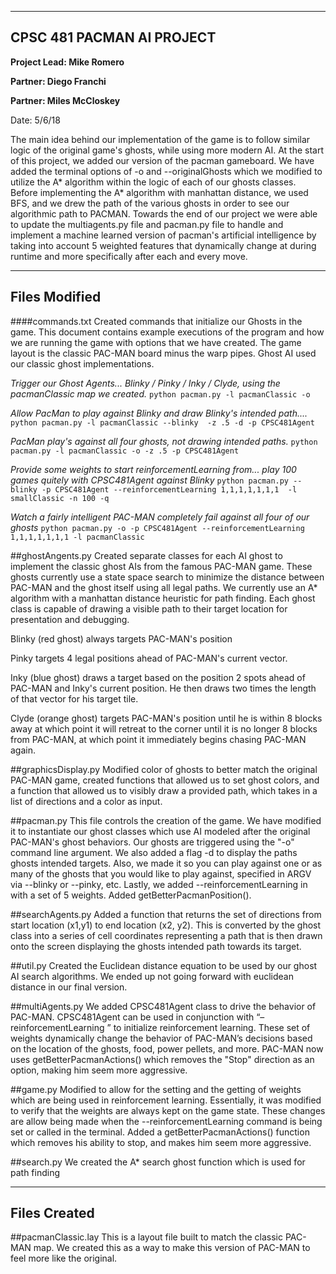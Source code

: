 --------------------------
CPSC 481 PACMAN AI PROJECT
--------------------------
**Project Lead: Mike Romero**

**Partner: Diego Franchi**

**Partner: Miles McCloskey**

Date: 5/6/18

The main idea behind our implementation of the  game is to follow similar logic of the original game's ghosts,
while using more modern AI. At the start of this project, we added our version of the pacman gameboard.
We have added the terminal options of -o and --originalGhosts which we modified 
to utilize the A* algorithm within the logic of each of our ghosts classes. Before 
implementing the A* algorithm with manhattan distance, we used BFS, and we drew the 
path of the various ghosts in order to see our algorithmic path to PACMAN. Towards 
the end of our project we were able to update the multiagents.py file and pacman.py 
file to handle and implement a machine learned version of pacman's artificial intelligence 
by taking into account 5 weighted features that dynamically change at during runtime and 
more specifically after each and every move. 

--------------------------
Files Modified 
--------------------------
####commands.txt
Created commands that initialize our Ghosts in the game. This document contains example
 executions of the program and how we are running the game with options that we have created. 
 The game layout is the classic PAC-MAN board minus the warp pipes. Ghost AI used our classic 
 ghost implementations.

   *Trigger our Ghost Agents... Blinky / Pinky / Inky / Clyde, using the pacmanClassic map we created.*
   `python pacman.py -l pacmanClassic -o`

   *Allow PacMan to play against Blinky and draw Blinky's intended path....*
   `python pacman.py -l pacmanClassic --blinky  -z .5 -d -p CPSC481Agent`

   *PacMan play's against all four ghosts, not drawing intended paths.*
   `python pacman.py -l pacmanClassic -o -z .5 -p CPSC481Agent`

   *Provide some weights to start reinforcementLearning from... play 100 games quitely with CPSC481Agent against Blinky*
   `python pacman.py --blinky -p CPSC481Agent --reinforcementLearning 1,1,1,1,1,1,1  -l smallClassic -n 100 -q`

   *Watch a fairly intelligent PAC-MAN completely fail against all four of our ghosts*
   `python pacman.py -o -p CPSC481Agent --reinforcementLearning 1,1,1,1,1,1,1 -l pacmanClassic`   


##ghostAngents.py
Created separate classes for each AI ghost to implement the classic ghost AIs from the famous PAC-MAN game. These ghosts
currently use a state space search to minimize the distance between PAC-MAN and the ghost itself using all legal paths.
We currently use an A* algorithm with a manhattan distance heuristic for path finding. Each ghost class is capable of
drawing a visible path to their target location for presentation and debugging. 

Blinky (red ghost) always targets PAC-MAN's position

Pinky targets 4 legal positions ahead of PAC-MAN's current vector. 

Inky (blue ghost) draws a target based on the position 2 spots ahead of PAC-MAN and Inky's current position. He then 
draws two times the length of that vector for his target tile.

Clyde (orange ghost) targets PAC-MAN's position until he is within 8 blocks away at which point it will retreat to the
corner until it is no longer 8 blocks from PAC-MAN, at which point it immediately begins chasing PAC-MAN again.

##graphicsDisplay.py
Modified color of ghosts to better match the original PAC-MAN game, created functions that allowed us to set ghost
colors, and a function that allowed us to visibly draw a provided path, which takes in a list of directions and a color
as input. 

##pacman.py
This file controls the creation of the game. We have modified it to instantiate our ghost classes which use AI modeled
after the original PAC-MAN's ghost behaviors. Our ghosts are triggered using the "-o" command line argument. We also
added a flag -d to display the paths ghosts intended targets. Also, we made it so you can play against one or as many of
the ghosts that you would like to play against, specified in ARGV via --blinky or --pinky, etc. Lastly, we added 
--reinforcementLearning in with a set of 5 weights. Added getBetterPacmanPosition().

##searchAgents.py
Added a function that returns the set of directions from start location (x1,y1) to end location (x2, y2).  This is 
converted by the ghost class into a series of cell coordinates representing a path that is then drawn onto the screen
displaying the ghosts intended path towards its target.

##util.py
Created the Euclidean distance equation to be used by our ghost AI search algorithms. We ended up not going forward with
euclidean distance in our final version.
 
##multiAgents.py
We added CPSC481Agent class to drive the behavior of PAC-MAN. CPSC481Agent can be used in conjunction with
“–reinforcementLearning <set of weights>” to initialize reinforcement learning.  These set of weights dynamically
change the behavior of PAC-MAN’s decisions based on the location of the ghosts, food, power pellets, and more. PAC-MAN
now uses getBetterPacmanActions() which removes the "Stop" direction as an option, making him seem more aggressive. 

##game.py
Modified to allow for the setting and the getting of weights which are being used in reinforcement learning. 
Essentially, it was modified to verify that the weights are always kept on the game state. These changes are allow being
made when the --reinforcementLearning command is being set or called in the terminal. Added a getBetterPacmanActions()
function which removes his ability to stop, and makes him seem more aggressive.

##search.py 
We created the A* search ghost function which is used for path finding 

--------------------------
Files Created
--------------------------
##pacmanClassic.lay
This is a layout file built to match the classic PAC-MAN map. We created this as a way to make this version of PAC-MAN
to feel more like the original.
